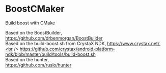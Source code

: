 # BoostCMaker
Build boost with CMake

Based on the BoostBuilder,<br />
https://github.com/drbenmorgan/BoostBuilder<br />
Based on the build-boost.sh from CrystaX NDK, https://www.crystax.net/,<br />
https://github.com/crystax/android-platform-ndk/blob/master/build/tools/build-boost.sh<br />
Based on the hunter,<br />
https://github.com/ruslo/hunter
